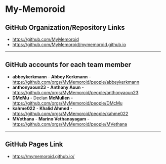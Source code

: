 # My-Memoroid

## GitHub Organization/Repository Links
- https://github.com/MyMemoroid
- https://github.com/MyMemoroid/mymemoroid.github.io

-----
## GitHub accounts for each team member

- **abbeykerkmann** - **Abbey Kerkmann** - https://github.com/orgs/MyMemoroid/people/abbeykerkmann
- **anthonyaoun23** - **Anthony Aoun** - https://github.com/orgs/MyMemoroid/people/anthonyaoun23
- **DMcMu** - Declan **McMullen** - https://github.com/orgs/MyMemoroid/people/DMcMu
- **kahme022** - **Khalid Ahmed** - https://github.com/orgs/MyMemoroid/people/kahme022
- **MVethana** - **Marino Vethanayagam** - https://github.com/orgs/MyMemoroid/people/MVethana
-----
## GitHub Pages Link
- https://mymemoroid.github.io/

